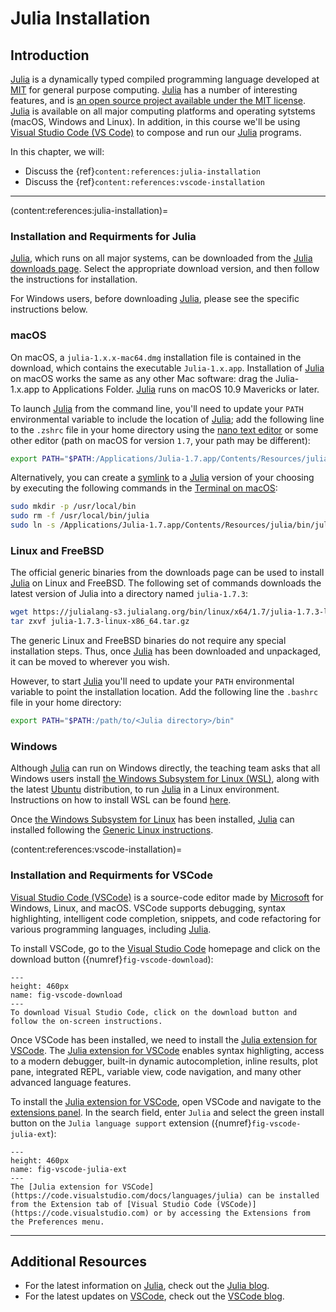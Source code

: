 # Julia Installation 

## Introduction
[Julia](https://julialang.org) is a dynamically typed compiled programming language developed at [MIT](https://julia.mit.edu) for general purpose computing. [Julia](https://julialang.org) has a number of interesting features, and is [an open source project available under the MIT license](https://github.com/JuliaLang/julia). [Julia](https://julialang.org) is available on all major computing platforms and operating sytstems (macOS, Windows and Linux). In addition, in this course we'll be using [Visual Studio Code (VS Code)](https://code.visualstudio.com) to compose and run our [Julia](https://julialang.org) programs.

In this chapter, we will:
* Discuss the {ref}`content:references:julia-installation`
* Discuss the {ref}`content:references:vscode-installation`

---

(content:references:julia-installation)=
### Installation and Requirments for Julia
[Julia](https://julialang.org), which runs on all major systems, can be downloaded from the [Julia downloads page](https://julialang.org/downloads/). Select the appropriate download version, and then follow the instructions for installation. 

For Windows users, before downloading [Julia](https://julialang.org), please see the specific instructions below.

### macOS
On macOS, a ``julia-1.x.x-mac64.dmg`` installation file is contained in the download, which contains the executable ``Julia-1.x.app``. Installation of [Julia](https://julialang.org) on macOS works the same as any other Mac software: drag the Julia-1.x.app to Applications Folder. [Julia](https://julialang.org) runs on macOS 10.9 Mavericks or later.

To launch [Julia](https://julialang.org) from the command line, you'll need to update your ``PATH`` environmental variable to include the location of [Julia](https://julialang.org); add the following line to the ``.zshrc`` file in your home directory using the [nano text editor](https://www.nano-editor.org) or some other editor (path on macOS for version `1.7`, your path may be different):

```zsh
export PATH="$PATH:/Applications/Julia-1.7.app/Contents/Resources/julia/bin"
```

Alternatively, you can create a [symlink](https://en.wikipedia.org/wiki/Symbolic_link) to a [Julia](https://julialang.org) version of your choosing by executing the following commands in the [Terminal on macOS](https://support.apple.com/guide/terminal/open-or-quit-terminal-apd5265185d-f365-44cb-8b09-71a064a42125/mac):

```zsh
sudo mkdir -p /usr/local/bin
sudo rm -f /usr/local/bin/julia
sudo ln -s /Applications/Julia-1.7.app/Contents/Resources/julia/bin/julia /usr/local/bin/julia
```

### Linux and FreeBSD
The official generic binaries from the downloads page can be used to install [Julia](https://julialang.org) on Linux and FreeBSD. The following set of commands downloads the latest version of Julia into a directory named ``julia-1.7.3``:

```bash
wget https://julialang-s3.julialang.org/bin/linux/x64/1.7/julia-1.7.3-linux-x86_64.tar.gz
tar zxvf julia-1.7.3-linux-x86_64.tar.gz
```

The generic Linux and FreeBSD binaries do not require any special installation steps. Thus, once [Julia](https://julialang.org) has been downloaded and unpackaged, it can be moved to wherever you wish. 

However, to start [Julia](https://julialang.org) you'll need to update your ``PATH`` environmental variable to point the installation location. Add the following line the `.bashrc` file in your home directory:

```bash
export PATH="$PATH:/path/to/<Julia directory>/bin"
```

### Windows
Although [Julia](https://julialang.org) can run on Windows directly, the teaching team asks that all Windows users install [the Windows Subsystem for Linux (WSL)](https://docs.microsoft.com/en-us/windows/wsl/about), along with the latest [Ubuntu](https://ubuntu.com) distribution, to run [Julia](https://julialang.org) in a Linux environment.  Instructions on how to install WSL can be found [here](https://docs.microsoft.com/en-us/windows/wsl/install).

Once [the Windows Subsystem for Linux](https://docs.microsoft.com/en-us/windows/wsl/about) has been installed, [Julia](https://julialang.org) can installed following the [Generic Linux instructions](https://julialang.org/downloads/platform/#linux_and_freebsd).

(content:references:vscode-installation)=
### Installation and Requirments for VSCode
[Visual Studio Code (VSCode)](https://code.visualstudio.com) is a source-code editor made by [Microsoft](https://www.microsoft.com/en-us/?ql=4) for Windows, Linux, and macOS. VSCode supports debugging, syntax highlighting, intelligent code completion, snippets, and code refactoring for various programming languages, including [Julia](https://julialang.org).

To install VSCode, go to the [Visual Studio Code](https://code.visualstudio.com) homepage and click on the download button ({numref}`fig-vscode-download`):


```{figure} ./figs/Fig-vscode-download.png
---
height: 460px
name: fig-vscode-download
---
To download Visual Studio Code, click on the download button and follow the on-screen instructions.
```

Once VSCode has been installed, we need to install the [Julia extension for VSCode](https://code.visualstudio.com/docs/languages/julia). The [Julia extension for VSCode](https://code.visualstudio.com/docs/languages/julia) enables syntax highligting, access to a modern debugger, built-in dynamic autocompletion, inline results, plot pane, integrated REPL, variable view, code navigation, and many other advanced language features.

To install the [Julia extension for VSCode](https://code.visualstudio.com/docs/languages/julia), open VSCode and navigate to the [extensions panel](https://code.visualstudio.com/docs/editor/extension-marketplace). In the search field, enter `Julia` and select the green install button on the `Julia language support` extension ({numref}`fig-vscode-julia-ext`):

```{figure} ./figs/Fig-vscode-julia-ext.png
---
height: 460px
name: fig-vscode-julia-ext
---
The [Julia extension for VSCode](https://code.visualstudio.com/docs/languages/julia) can be installed from the Extension tab of [Visual Studio Code (VSCode)](https://code.visualstudio.com) or by accessing the Extensions from the Preferences menu.
```

---

## Additional Resources
* For the latest information on [Julia](https://julialang.org), check out the [Julia blog](https://julialang.org/blog/).
* For the latest updates on [VSCode](https://code.visualstudio.com), check out the [VSCode blog](https://code.visualstudio.com/blogs/2022/08/16/markdown-language-server).